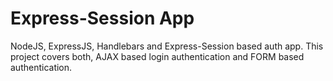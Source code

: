 # Express-Session App

NodeJS, ExpressJS, Handlebars and Express-Session based auth app. This project covers both, AJAX based login authentication and FORM based authentication.
